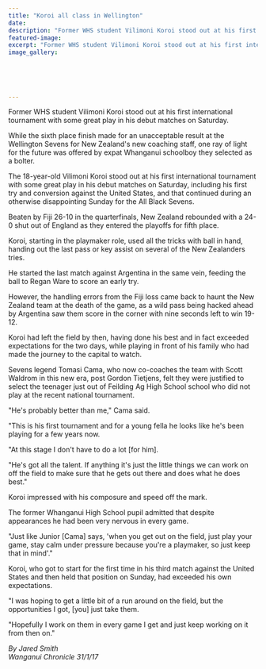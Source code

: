 ```yaml
---
title: "Koroi all class in Wellington"
date: 
description: "Former WHS student Vilimoni Koroi stood out at his first international tournament with some great play in his debut matches on Saturday, Wanganui Chronicle article on 31/1/17..."
featured-image: 
excerpt: "Former WHS student Vilimoni Koroi stood out at his first international tournament with some great play in his debut matches on Saturday."
image_gallery:
	
	
	
	
	
---
```


<p>Former WHS student Vilimoni Koroi stood out at his first international tournament with some great play in his debut matches on Saturday.</p>
<p>While the sixth place finish made for an unacceptable result at the Wellington Sevens for New Zealand's new coaching staff, one ray of light for the future was offered by expat Whanganui schoolboy they selected as a bolter.</p>
<p>The 18-year-old Vilimoni Koroi stood out at his first international tournament with some great play in his debut matches on Saturday, including his first try and conversion against the United States, and that continued during an otherwise disappointing Sunday for the All Black Sevens.</p>
<p>Beaten by Fiji 26-10 in the quarterfinals, New Zealand rebounded with a 24-0 shut out of England as they entered the playoffs for fifth place.</p>
<p>Koroi, starting in the playmaker role, used all the tricks with ball in hand, handing out the last pass or key assist on several of the New Zealanders tries.</p>
<p>He started the last match against Argentina in the same vein, feeding the ball to Regan Ware to score an early try.</p>
<p>However, the handling errors from the Fiji loss came back to haunt the New Zealand team at the death of the game, as a wild pass being hacked ahead by Argentina saw them score in the corner with nine seconds left to win 19-12.</p>
<p>Koroi had left the field by then, having done his best and in fact exceeded expectations for the two days, while playing in front of his family who had made the journey to the capital to watch.</p>
<p>Sevens legend Tomasi Cama, who now co-coaches the team with Scott Waldrom in this new era, post Gordon Tietjens, felt they were justified to select the teenager just out of Feilding Ag High School school who did not play at the recent national tournament.</p>
<p>"He's probably better than me," Cama said.&nbsp;</p>
<p>"This is his first tournament and for a young fella he looks like he's been playing for a few years now.</p>
<p>"At this stage I don't have to do a lot [for him].</p>
<p>"He's got all the talent. If anything it's just the little things we can work on off the field to make sure that he gets out there and does what he does best."</p>
<p>Koroi impressed with his composure and speed off the mark.</p>
<p>The former Whanganui High School pupil admitted that despite appearances he had been very nervous in every game.</p>
<p>"Just like Junior [Cama] says, 'when you get out on the field, just play your game, stay calm under pressure because you're a playmaker, so just keep that in mind'."</p>
<p>Koroi, who got to start for the first time in his third match against the United States and then held that position on Sunday, had exceeded his own expectations.</p>
<p>"I was hoping to get a little bit of a run around on the field, but the opportunities I got, [you] just take them.</p>
<p>"Hopefully I work on them in every game I get and just keep working on it from then on."</p>
<div class="detailsLarge articleEmailLink">
<p class="writtenBy"><em>By Jared Smith</em><br /><em>Wanganui Chronicle 31/1/17</em></p>
</div>

